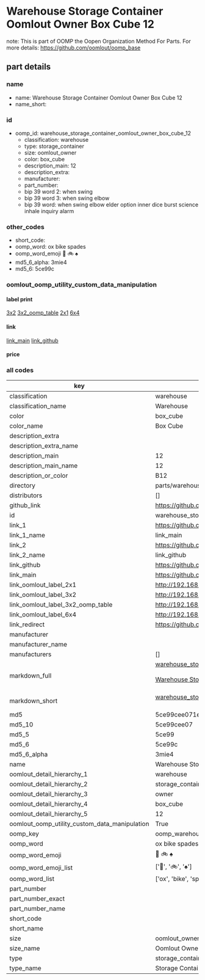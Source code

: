 # Warehouse Storage Container Oomlout Owner Box Cube 12  

note: This is part of OOMP the Oopen Organization Method For Parts. For more details: https://github.com/oomlout/oomp_base

##  part details
  







### name
* name: Warehouse Storage Container Oomlout Owner Box Cube 12
* name_short: 
### id
* oomp_id: warehouse_storage_container_oomlout_owner_box_cube_12
  * classification: warehouse
  * type: storage_container
  * size: oomlout_owner
  * color: box_cube
  * description_main: 12
  * description_extra: 
  * manufacturer: 
  * part_number: 
  * bip 39 word 2: when swing
  * bip 39 word 3: when swing elbow
  * bip 39 word: when swing elbow elder option inner dice burst science inhale inquiry alarm

### other_codes
* short_code: 
* oomp_word: ox bike spades
* oomp_word_emoji :ox: :bike: :spades:
* md5_6_alpha: 3mie4
* md5_6: 5ce99c






### oomlout_oomp_utility_custom_data_manipulation
#### label print
[3x2](http://192.168.1.245:1112/?label=oomp%203mie4)
[3x2_oomp_table](http://192.168.1.108:1112/?label=oomp%203mie4)
[2x1](http://192.168.1.242:1112/?label=oomp%203mie4)
[6x4](http://192.168.1.55:1112/?label=oomp%203mie4)    

#### link

[link_main](https://github.com/oomlout/oomlout_oomp_version_1_messy/tree/main/parts/warehouse_storage_container_oomlout_owner_box_cube_12) [link_github](https://github.com/oomlout/oomlout_oomp_version_1_messy/tree/main/parts/warehouse_storage_container_oomlout_owner_box_cube_12)                             

#### price







### all codes 
| key | value |  
| --- | --- |  
| classification | warehouse |  
| classification_name | Warehouse |  
| color | box_cube |  
| color_name | Box Cube |  
| description_extra |  |  
| description_extra_name |  |  
| description_main | 12 |  
| description_main_name | 12 |  
| description_or_color | B12 |  
| directory | parts/warehouse_storage_container_oomlout_owner_box_cube_12 |  
| distributors | [] |  
| github_link | https://github.com/oomlout/oomlout_oomp_part_src/tree/main/parts/warehouse_storage_container_oomlout_owner_box_cube_12 |  
| id | warehouse_storage_container_oomlout_owner_box_cube_12 |  
| link_1 | https://github.com/oomlout/oomlout_oomp_version_1_messy/tree/main/parts/warehouse_storage_container_oomlout_owner_box_cube_12 |  
| link_1_name | link_main |  
| link_2 | https://github.com/oomlout/oomlout_oomp_version_1_messy/tree/main/parts/warehouse_storage_container_oomlout_owner_box_cube_12 |  
| link_2_name | link_github |  
| link_github | https://github.com/oomlout/oomlout_oomp_version_1_messy/tree/main/parts/warehouse_storage_container_oomlout_owner_box_cube_12 |  
| link_main | https://github.com/oomlout/oomlout_oomp_version_1_messy/tree/main/parts/warehouse_storage_container_oomlout_owner_box_cube_12 |  
| link_oomlout_label_2x1 | http://192.168.1.242:1112/?label=oomp%203mie4 |  
| link_oomlout_label_3x2 | http://192.168.1.245:1112/?label=oomp%203mie4 |  
| link_oomlout_label_3x2_oomp_table | http://192.168.1.108:1112/?label=oomp%203mie4 |  
| link_oomlout_label_6x4 | http://192.168.1.55:1112/?label=oomp%203mie4 |  
| link_redirect | https://github.com/oomlout/oomlout_oomp_version_1_messy/tree/main/parts/warehouse_storage_container_oomlout_owner_box_cube_12 |  
| manufacturer |  |  
| manufacturer_name |  |  
| manufacturers | [] |  
| markdown_full | [warehouse_storage_container_oomlout_owner_box_cube_12](none)<br>[](none)<br>[Warehouse Storage Container Oomlout Owner Box Cube 12](none)<br><br> |  
| markdown_short | [warehouse_storage_container_oomlout_owner_box_cube_12](none)<br><br> |  
| md5 | 5ce99cee071ec7add1cdd4748e7707d1 |  
| md5_10 | 5ce99cee07 |  
| md5_5 | 5ce99 |  
| md5_6 | 5ce99c |  
| md5_6_alpha | 3mie4 |  
| name | Warehouse Storage Container Oomlout Owner Box Cube 12 |  
| oomlout_detail_hierarchy_1 | warehouse |  
| oomlout_detail_hierarchy_2 | storage_container |  
| oomlout_detail_hierarchy_3 | owner |  
| oomlout_detail_hierarchy_4 | box_cube |  
| oomlout_detail_hierarchy_5 | 12 |  
| oomlout_oomp_utility_custom_data_manipulation | True |  
| oomp_key | oomp_warehouse_storage_container_oomlout_owner_box_cube_12 |  
| oomp_word | ox bike spades |  
| oomp_word_emoji | :ox: :bike: :spades: |  
| oomp_word_emoji_list | [':ox:', ':bike:', ':spades:'] |  
| oomp_word_list | ['ox', 'bike', 'spades'] |  
| part_number |  |  
| part_number_exact |  |  
| part_number_name |  |  
| short_code |  |  
| short_name |  |  
| size | oomlout_owner |  
| size_name | Oomlout Owner |  
| type | storage_container |  
| type_name | Storage Container |  
